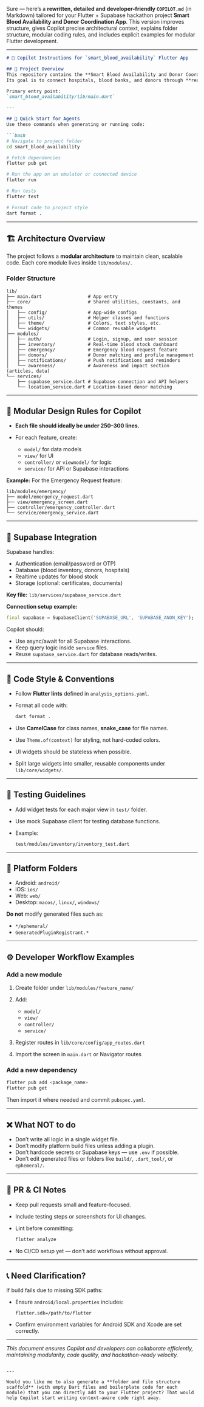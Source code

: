 Sure — here’s a **rewritten, detailed and developer-friendly `COPILOT.md`** (in Markdown) tailored for your Flutter + Supabase hackathon project **Smart Blood Availability and Donor Coordination App**.
This version improves structure, gives Copilot precise architectural context, explains folder structure, modular coding rules, and includes explicit examples for modular Flutter development.

---

````markdown
# 🧠 Copilot Instructions for `smart_blood_availability` Flutter App

## 📘 Project Overview
This repository contains the **Smart Blood Availability and Donor Coordination Platform**, built with **Flutter** and **Supabase**.  
Its goal is to connect hospitals, blood banks, and donors through **real-time blood inventory tracking, donor matching, and emergency requests**.

Primary entry point:  
`smart_blood_availability/lib/main.dart`

---

## 🚀 Quick Start for Agents
Use these commands when generating or running code:

```bash
# Navigate to project folder
cd smart_blood_availability

# Fetch dependencies
flutter pub get

# Run the app on an emulator or connected device
flutter run

# Run tests
flutter test

# Format code to project style
dart format .
````

---

## 🏗️ Architecture Overview

The project follows a **modular architecture** to maintain clean, scalable code.
Each core module lives inside `lib/modules/`.

### Folder Structure

```
lib/
├── main.dart                 # App entry
├── core/                     # Shared utilities, constants, and themes
│   ├── config/               # App-wide configs
│   ├── utils/                # Helper classes and functions
│   ├── theme/                # Colors, text styles, etc.
│   └── widgets/              # Common reusable widgets
├── modules/
│   ├── auth/                 # Login, signup, and user session
│   ├── inventory/            # Real-time blood stock dashboard
│   ├── emergency/            # Emergency blood request feature
│   ├── donors/               # Donor matching and profile management
│   ├── notifications/        # Push notifications and reminders
│   └── awareness/            # Awareness and impact section (articles, data)
└── services/
    ├── supabase_service.dart # Supabase connection and API helpers
    └── location_service.dart # Location-based donor matching
```

---

## 🧩 Modular Design Rules for Copilot

* **Each file should ideally be under 250–300 lines.**
* For each feature, create:

  * `model/` for data models
  * `view/` for UI
  * `controller/` or `viewmodel/` for logic
  * `service/` for API or Supabase interactions

**Example:**
For the Emergency Request feature:

```
lib/modules/emergency/
├── model/emergency_request.dart
├── view/emergency_screen.dart
├── controller/emergency_controller.dart
└── service/emergency_service.dart
```

---

## 🔌 Supabase Integration

Supabase handles:

* Authentication (email/password or OTP)
* Database (blood inventory, donors, hospitals)
* Realtime updates for blood stock
* Storage (optional: certificates, documents)

**Key file:**
`lib/services/supabase_service.dart`

**Connection setup example:**

```dart
final supabase = SupabaseClient('SUPABASE_URL', 'SUPABASE_ANON_KEY');
```

Copilot should:

* Use async/await for all Supabase interactions.
* Keep query logic inside `service` files.
* Reuse `supabase_service.dart` for database reads/writes.

---

## 🧱 Code Style & Conventions

* Follow **Flutter lints** defined in `analysis_options.yaml`.
* Format all code with:

  ```bash
  dart format .
  ```
* Use **CamelCase** for class names, **snake_case** for file names.
* Use `Theme.of(context)` for styling, not hard-coded colors.
* UI widgets should be stateless when possible.
* Split large widgets into smaller, reusable components under `lib/core/widgets/`.

---

## 🧪 Testing Guidelines

* Add widget tests for each major view in `test/` folder.
* Use mock Supabase client for testing database functions.
* Example:

  ```
  test/modules/inventory/inventory_test.dart
  ```

---

## 📱 Platform Folders

* Android: `android/`
* iOS: `ios/`
* Web: `web/`
* Desktop: `macos/`, `linux/`, `windows/`

**Do not** modify generated files such as:

* `*/ephemeral/`
* `GeneratedPluginRegistrant.*`

---

## ⚙️ Developer Workflow Examples

### Add a new module

1. Create folder under `lib/modules/feature_name/`
2. Add:

   * `model/`
   * `view/`
   * `controller/`
   * `service/`
3. Register routes in `lib/core/config/app_routes.dart`
4. Import the screen in `main.dart` or Navigator routes

### Add a new dependency

```bash
flutter pub add <package_name>
flutter pub get
```

Then import it where needed and commit `pubspec.yaml`.

---

## ❌ What NOT to do

* Don’t write all logic in a single widget file.
* Don’t modify platform build files unless adding a plugin.
* Don’t hardcode secrets or Supabase keys — use `.env` if possible.
* Don’t edit generated files or folders like `build/`, `.dart_tool/`, or `ephemeral/`.

---

## 🧠 PR & CI Notes

* Keep pull requests small and feature-focused.
* Include testing steps or screenshots for UI changes.
* Lint before committing:

  ```bash
  flutter analyze
  ```
* No CI/CD setup yet — don’t add workflows without approval.

---

## 📞 Need Clarification?

If build fails due to missing SDK paths:

* Ensure `android/local.properties` includes:

  ```
  flutter.sdk=/path/to/flutter
  ```
* Confirm environment variables for Android SDK and Xcode are set correctly.

---

*This document ensures Copilot and developers can collaborate efficiently, maintaining modularity, code quality, and hackathon-ready velocity.*

```

---

Would you like me to also generate a **folder and file structure scaffold** (with empty Dart files and boilerplate code for each module) that you can directly add to your Flutter project? That would help Copilot start writing context-aware code right away.
```
